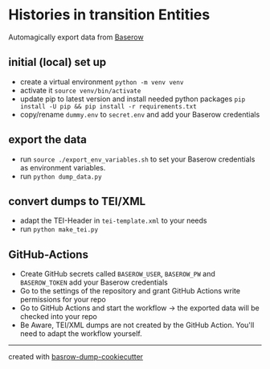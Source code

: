 # Histories in transition Entities

Automagically export data from [Baserow](https://baserow.io/) 

## initial (local) set up

* create a virtual environment `python -m venv venv`
* activate it `source venv/bin/activate`
* update pip to latest version and install needed python packages `pip install -U pip && pip install -r requirements.txt`
* copy/rename `dummy.env` to `secret.env` and add your Baserow credentials

## export the data

* run `source ./export_env_variables.sh` to set your Baserow credentials as environment variables.
* run `python dump_data.py`

## convert dumps to TEI/XML
* adapt the TEI-Header in `tei-template.xml` to your needs
* run `python make_tei.py`

## GitHub-Actions

* Create GitHub secrets called `BASEROW_USER`,  `BASEROW_PW` and `BASEROW_TOKEN` add your Baserow credentials
* Go to the settings of the repository and grant GitHub Actions write permissions for your repo
* Go to GitHub Actions and start the workflow -> the exported data will be checked into your repo
* Be Aware, TEI/XML dumps are not created by the GitHub Action. You'll need to adapt the workflow yourself.

-----
created with [basrow-dump-cookiecutter](https://github.com/acdh-oeaw/transkribus-export-cookiecutter)